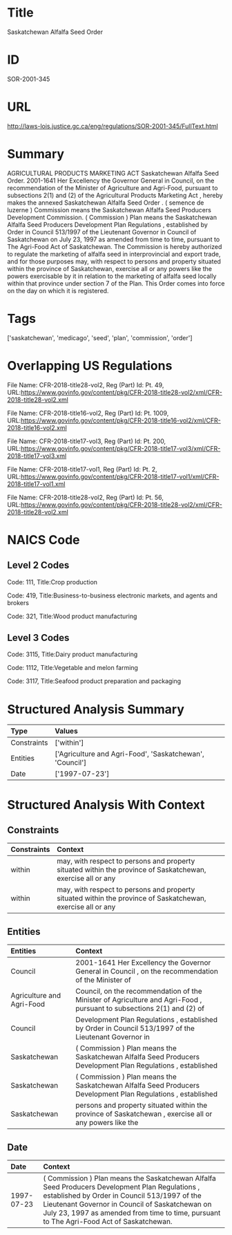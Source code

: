 # Title
Saskatchewan Alfalfa Seed Order


# ID
SOR-2001-345

# URL
http://laws-lois.justice.gc.ca/eng/regulations/SOR-2001-345/FullText.html


# Summary
AGRICULTURAL PRODUCTS MARKETING ACT Saskatchewan Alfalfa Seed Order.
2001-1641 Her Excellency the Governor General in Council, on the recommendation of the Minister of Agriculture and Agri-Food, pursuant to subsections 2(1) and (2) of the  Agricultural Products Marketing Act , hereby makes the annexed  Saskatchewan Alfalfa Seed Order .
( semence de luzerne ) Commission  means the Saskatchewan Alfalfa Seed Producers Development Commission.
( Commission ) Plan  means the  Saskatchewan Alfalfa Seed Producers Development Plan Regulations , established by Order in Council 513/1997 of the Lieutenant Governor in Council of Saskatchewan on July 23, 1997 as amended from time to time, pursuant to  The Agri-Food Act  of Saskatchewan.
The Commission is hereby authorized to regulate the marketing of alfalfa seed in interprovincial and export trade, and for those purposes may, with respect to persons and property situated within the province of Saskatchewan, exercise all or any powers like the powers exercisable by it in relation to the marketing of alfalfa seed locally within that province under section 7 of the Plan.
This Order comes into force on the day on which it is registered.


# Tags
['saskatchewan', 'medicago', 'seed', 'plan', 'commission', 'order']


# Overlapping US Regulations
File Name: CFR-2018-title28-vol2, Reg (Part) Id: Pt. 49, URL:https://www.govinfo.gov/content/pkg/CFR-2018-title28-vol2/xml/CFR-2018-title28-vol2.xml

File Name: CFR-2018-title16-vol2, Reg (Part) Id: Pt. 1009, URL:https://www.govinfo.gov/content/pkg/CFR-2018-title16-vol2/xml/CFR-2018-title16-vol2.xml

File Name: CFR-2018-title17-vol3, Reg (Part) Id: Pt. 200, URL:https://www.govinfo.gov/content/pkg/CFR-2018-title17-vol3/xml/CFR-2018-title17-vol3.xml

File Name: CFR-2018-title17-vol1, Reg (Part) Id: Pt. 2, URL:https://www.govinfo.gov/content/pkg/CFR-2018-title17-vol1/xml/CFR-2018-title17-vol1.xml

File Name: CFR-2018-title28-vol2, Reg (Part) Id: Pt. 56, URL:https://www.govinfo.gov/content/pkg/CFR-2018-title28-vol2/xml/CFR-2018-title28-vol2.xml




# NAICS Code
## Level 2 Codes
Code: 111, Title:Crop production

Code: 419, Title:Business-to-business electronic markets, and agents and brokers

Code: 321, Title:Wood product manufacturing




## Level 3 Codes
Code: 3115, Title:Dairy product manufacturing

Code: 1112, Title:Vegetable and melon farming

Code: 3117, Title:Seafood product preparation and packaging







# Structured Analysis Summary
| Type        | Values                                                   |
|:------------|:---------------------------------------------------------|
| Constraints | ['within']                                               |
| Entities    | ['Agriculture and Agri-Food', 'Saskatchewan', 'Council'] |
| Date        | ['1997-07-23']                                           |


# Structured Analysis With Context
 


## Constraints
| Constraints   | Context                                                                                                     |
|:--------------|:------------------------------------------------------------------------------------------------------------|
| within        | may, with respect to persons and property situated within the province of Saskatchewan, exercise all or any |
| within        | may, with respect to persons and property situated within the province of Saskatchewan, exercise all or any |


## Entities
| Entities                  | Context                                                                                                               |
|:--------------------------|:----------------------------------------------------------------------------------------------------------------------|
| Council                   | 2001-1641 Her Excellency the Governor General in  Council , on the recommendation of the Minister of                  |
| Agriculture and Agri-Food | Council, on the recommendation of the Minister of Agriculture and Agri-Food , pursuant to subsections 2(1) and (2) of |
| Council                   | Development Plan Regulations , established by Order in Council  513/1997 of the Lieutenant Governor in                |
| Saskatchewan              | ( Commission ) Plan  means the   Saskatchewan Alfalfa Seed Producers Development Plan Regulations , established       |
| Saskatchewan              | ( Commission ) Plan  means the   Saskatchewan Alfalfa Seed Producers Development Plan Regulations , established       |
| Saskatchewan              | persons and property situated within the province of Saskatchewan , exercise all or any powers like the               |


## Date
| Date       | Context                                                                                                                                                                                                                                                                                           |
|:-----------|:--------------------------------------------------------------------------------------------------------------------------------------------------------------------------------------------------------------------------------------------------------------------------------------------------|
| 1997-07-23 | ( Commission ) Plan  means the  Saskatchewan Alfalfa Seed Producers Development Plan Regulations , established by Order in Council 513/1997 of the Lieutenant Governor in Council of Saskatchewan on July 23, 1997 as amended from time to time, pursuant to  The Agri-Food Act  of Saskatchewan. |


